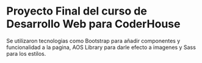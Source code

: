 # Proyecto Final del curso de Desarrollo Web para CoderHouse

Se utilizaron tecnologias como Bootstrap para añadir componentes y funcionalidad a la pagina, AOS Library para darle efecto a imagenes y Sass para los estilos.
